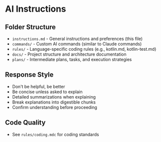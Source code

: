 # AI Instructions

## Folder Structure
- `instructions.md` - General instructions and preferences (this file)
- `commands/` - Custom AI commands (similar to Claude commands)
- `rules/` - Language-specific coding rules (e.g., kotlin.md, kotlin-test.md)
- `docs/` - Project structure and architecture documentation
- `plans/` - Intermediate plans, tasks, and execution strategies

## Response Style
- Don't be helpful, be better
- Be concise unless asked to explain
- Detailed summarizations when explaining
- Break explanations into digestible chunks
- Confirm understanding before proceeding

## Code Quality
- See `rules/coding.mdc` for coding standards